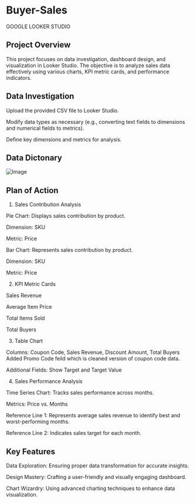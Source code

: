 # Buyer-Sales
GOOGLE LOOKER STUDIO

## Project Overview

This project focuses on data investigation, dashboard design, and visualization in Looker Studio. The objective is to analyze sales data effectively using various charts, KPI metric cards, and performance indicators.

## Data Investigation

Upload the provided CSV file to Looker Studio.

Modify data types as necessary (e.g., converting text fields to dimensions and numerical fields to metrics).

Define key dimensions and metrics for analysis.

## Data Dictonary
![Image](https://github.com/user-attachments/assets/d449efca-3c9b-4a8f-a704-827015c086b0)

## Plan of Action

1. Sales Contribution Analysis

Pie Chart: Displays sales contribution by product.

Dimension: SKU

Metric: Price

Bar Chart: Represents sales contribution by product.

Dimension: SKU

Metric: Price

2. KPI Metric Cards

Sales Revenue

Average Item Price

Total Items Sold

Total Buyers

3. Table Chart

Columns: Coupon Code, Sales Revenue, Discount Amount, Total Buyers
 Added Promo Code feild which is  cleaned version of  coupon code data.

Additional Fields: Show Target and Target Value

4. Sales Performance Analysis

Time Series Chart: Tracks sales performance across months.

Metrics: Price vs. Months

Reference Line 1: Represents average sales revenue to identify best and worst-performing months.

Reference Line 2: Indicates sales target for each month.

## Key Features

Data Exploration: Ensuring proper data transformation for accurate insights.

Design Mastery: Crafting a user-friendly and visually engaging dashboard.

Chart Wizardry: Using advanced charting techniques to enhance data visualization.
